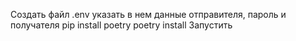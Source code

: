 Создать файл .env указать в нем данные отправителя, пароль и получателя
pip install poetry
poetry install
Запустить
